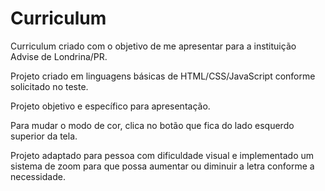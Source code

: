# Curriculum

Curriculum criado com o objetivo de me apresentar para a instituição Advise de Londrina/PR.

Projeto criado em linguagens básicas de HTML/CSS/JavaScript conforme solicitado no teste.

Projeto objetivo e específico para apresentação. 

Para mudar o modo de cor, clica no botão que fica do lado esquerdo superior da tela.

Projeto adaptado para pessoa com dificuldade visual e implementado um sistema de zoom para que possa aumentar ou diminuir a letra conforme a necessidade. 
